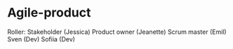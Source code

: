 # Agile-product

Roller:
Stakeholder (Jessica)
Product owner (Jeanette)
Scrum master (Emil)
Sven (Dev)
Sofiia (Dev)
